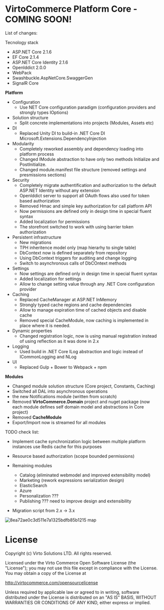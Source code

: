 # VirtoCommerce Platform Core - COMING SOON!
List of changes:

Tecnology stack
- ASP.NET Core 2.1.6
- EF Core 2.1.4
- ASP.NET Core Identity 2.1.6
- OpenIddict 2.0.0
- WebPack
- Swashbuckle.AspNetCore.SwaggerGen
- SignalR Core

**Platform**
  - Configuration
    - Use NET Core configuration paradigm (configuration providers and strongly types IOptions)
  - Solution structure
    - Split concrete implementations into projects (Modules, Assets etc)
  - DI
    - Replaced Unity DI to build-in .NET Core DI Microsoft.Extensions.DependencyInjection
  - Modularity
    - Completely reworked assembly and dependency loading into platform process
    - Changed IModule abstraction to have only two methods Initialize and PostInitialize.
    - Changed module.manifest file structure (removed settings and presmissions sections)
 - Security
    - Completely migrate authentification and authorization to the default ASP.NET Identity without any extension
    - OpenIddict server to support  all OAuth flows also used for token based authorization
    - Removed Hmac and simple key authorization for call platform API
    - Now permissions are defined only in design time in special fluent syntax
    - Added localization for permissions
    - The storefront switched to work with using barrier token authorization
 - Persistent infrastructure
    - New migrations
    - TPH inheritence model only (map hierarhy to single table)
    - DbContext now is defined separately from repository
    - Using  DbContext triggers for auditing and change logging
    - Switch to asynchronous calls of DbCOntext methods
 - Settings
    - Now settings are defined only in design time in special fluent syntax
    - Added localization for settings
    - Allow to change setting value through any  .NET Core configuration provider
 - Caching
    - Replaced CacheManager at  ASP.NET InMemory
    - Strongly typed cache regions and cache dependencies 
    - Allow to manage expiration time of cached objects and disable cache 
    - Removed special CacheModule, now caching is implemented in place where it is needed. 
 - Dynamic properties
    - Changed registration logic, now is using manual registration instead of using reflection as it was done in 2.x
 - Logging
    - Used build in .NET Core  ILog abstraction and logic instead of ICommonLogging and NLog
 - UI
    - Replaced Gulp + Bower to Webpack + npm 
     
**Modules**
- Changed module solution structure (Core project, Constants, Caching)
- Switched all DAL into asynchronous operations
- the new Notifications module (written from scratch)
- Removed **VirtoCommerce.Domain** project and nuget package (now each module defines self domain model and abstractions in Core project)
- Removed **CacheModule**
- Export/Import now is streamed for all modules

TODO check list:
- Implement cache synchronization logic between multiple platform instances use Redis cache for this purposes 
- Resource based authorization (scope bounded permissions)
- Remaining modules
    - Catalog (eliminated webmodel and improved extensibility model)
    - Marketing (rework expressions serialization design)
    - ElasticSearch
    - Azure
    - Personalization ???
    - Publishing ??? need to improve design and extensibility
    
- Migration script from 2.x -> 3.x

![8ea72ae0c3d511e7a1325bdfb85b1215 map](https://user-images.githubusercontent.com/7566324/32503635-68fa4a8c-c3e6-11e7-910a-88af3fec87e1.png)


# License
Copyright (c) Virto Solutions LTD.  All rights reserved.

Licensed under the Virto Commerce Open Software License (the "License"); you
may not use this file except in compliance with the License. You may
obtain a copy of the License at

http://virtocommerce.com/opensourcelicense

Unless required by applicable law or agreed to in writing, software
distributed under the License is distributed on an "AS IS" BASIS,
WITHOUT WARRANTIES OR CONDITIONS OF ANY KIND, either express or
implied.
